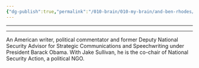 ```yaml
---
{"dg-publish":true,"permalink":"/010-brain/010-my-brain/and-ben-rhodes/","created":"2022-04-09T18:06:31.000-04:00","updated":"2025-03-20T14:59:39.828-04:00"}
---
```


---

---

An American writer, political commentator and former Deputy National Security Advisor for Strategic Communications and Speechwriting under President Barack Obama. With Jake Sullivan, he is the co-chair of National Security Action, a political NGO.